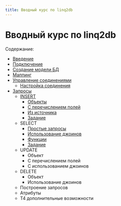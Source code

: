 ```yaml
---
title: Вводный курс по linq2db 
---
```


# Вводный курс по linq2db

Содержание:

* [Введение](intro.md)
* [Подключение](nuget.md)
* [Создание модели БД](t4create.md)
* [Маппинг](mapping.md)
* [Управление соединениями](dataconnection.md)
  * [Настройка соединения](connectionsettings.md)
* [Запросы](queries.md)
  * [INSERT](insert/index.md)
    * [Объекты](insert/index.md)
    * [С перечислением полей](insert/values.md)
    * [Из источника](insert/from.md)
    * [Задание](insert/test.md)
  * SELECT
    * [Простые запросы](./select/index.md)
    * [Использование джоинов](select/joins.md)
    * [Функции](select/functions.md)
    * [Задание](select/test.md)
  * UPDATE
    * Объект
    * С перечислением полей
    * С использованием джоинов
  * DELETE
    * Объект
    * Использование джоинов
  * Построение запросов
  * Атрибуты
  * Т4 дополнительные возможности
